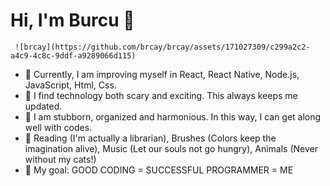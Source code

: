  # Hi, I'm Burcu 👋

     ![brcay](https://github.com/brcay/brcay/assets/171027309/c299a2c2-a4c9-4c8c-9ddf-a9289066d115)

- 🔭 Currently, I am improving myself in React, React Native, Node.js, JavaScript, Html, Css.
- 🌱 I find technology both scary and exciting. This always keeps me updated.
- 👯 I am stubborn, organized and harmonious. In this way, I can get along well with codes.
- 🤔 Reading (I'm actually a librarian), Brushes (Colors keep the imagination alive), Music (Let our souls not go hungry), Animals (Never without my cats!)
- 💬 My goal: GOOD CODING = SUCCESSFUL PROGRAMMER = ME
